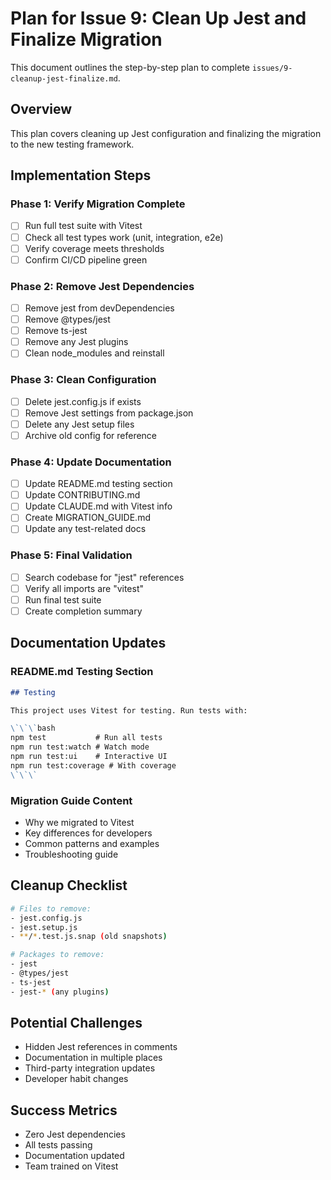 # Plan for Issue 9: Clean Up Jest and Finalize Migration

This document outlines the step-by-step plan to complete `issues/9-cleanup-jest-finalize.md`.

## Overview

This plan covers cleaning up Jest configuration and finalizing the migration to the new testing framework.

## Implementation Steps



### Phase 1: Verify Migration Complete
- [ ] Run full test suite with Vitest
- [ ] Check all test types work (unit, integration, e2e)
- [ ] Verify coverage meets thresholds
- [ ] Confirm CI/CD pipeline green

### Phase 2: Remove Jest Dependencies
- [ ] Remove jest from devDependencies
- [ ] Remove @types/jest
- [ ] Remove ts-jest
- [ ] Remove any Jest plugins
- [ ] Clean node_modules and reinstall

### Phase 3: Clean Configuration
- [ ] Delete jest.config.js if exists
- [ ] Remove Jest settings from package.json
- [ ] Delete any Jest setup files
- [ ] Archive old config for reference

### Phase 4: Update Documentation
- [ ] Update README.md testing section
- [ ] Update CONTRIBUTING.md
- [ ] Update CLAUDE.md with Vitest info
- [ ] Create MIGRATION_GUIDE.md
- [ ] Update any test-related docs

### Phase 5: Final Validation
- [ ] Search codebase for "jest" references
- [ ] Verify all imports are "vitest"
- [ ] Run final test suite
- [ ] Create completion summary

## Documentation Updates

### README.md Testing Section
```markdown
## Testing

This project uses Vitest for testing. Run tests with:

\`\`\`bash
npm test           # Run all tests
npm run test:watch # Watch mode
npm run test:ui    # Interactive UI
npm run test:coverage # With coverage
\`\`\`
```

### Migration Guide Content
- Why we migrated to Vitest
- Key differences for developers
- Common patterns and examples
- Troubleshooting guide

## Cleanup Checklist
```bash
# Files to remove:
- jest.config.js
- jest.setup.js
- **/*.test.js.snap (old snapshots)

# Packages to remove:
- jest
- @types/jest  
- ts-jest
- jest-* (any plugins)
```

## Potential Challenges
- Hidden Jest references in comments
- Documentation in multiple places
- Third-party integration updates
- Developer habit changes

## Success Metrics
- Zero Jest dependencies
- All tests passing
- Documentation updated
- Team trained on Vitest